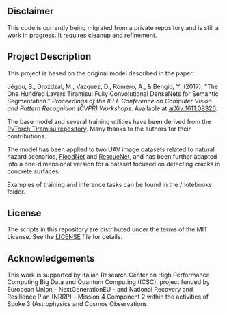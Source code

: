 ## Disclaimer

This code is currently being migrated from a private repository and is still a work in progress. It requires cleanup and refinement.

## Project Description

This project is based on the original model described in the paper:

Jégou, S., Drozdzal, M., Vazquez, D., Romero, A., & Bengio, Y. (2017). "The One Hundred Layers Tiramisu: Fully Convolutional DenseNets for Semantic Segmentation." *Proceedings of the IEEE Conference on Computer Vision and Pattern Recognition (CVPR) Workshops*. Available at [arXiv:1611.09326](https://arxiv.org/abs/1611.09326).

The base model and several training utilities have been derived from the [PyTorch Tiramisu repository](https://github.com/bfortuner/pytorch_tiramisu). Many thanks to the authors for their contributions.

The model has been applied to two UAV image datasets related to natural hazard scenarios, [FloodNet](https://arxiv.org/abs/2012.02951) and [RescueNet](https://www.nature.com/articles/s41597-023-02799-4), and has been further adapted into a one-dimensional version for a dataset focused on detecting cracks in concrete surfaces.

Examples of training and inference tasks can be found in the /notebooks folder.


## License

The scripts in this repository are distributed under the terms of the MIT License. See the [LICENSE](./LICENSE) file for details.

## Acknowledgements

This work is supported by Italian Research Center on High Performance Computing Big Data and Quantum Computing (ICSC), project funded by European Union - NextGenerationEU - and National Recovery and Resilience Plan (NRRP) - Mission 4 Component 2 within the activities of Spoke 3 (Astrophysics and Cosmos Observations




